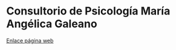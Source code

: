 # Consultorio de Psicología María Angélica Galeano

[Enlace página web](https://psicomariangaleano.github.io/)
